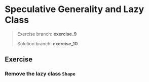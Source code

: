# Speculative Generality and Lazy Class
> Exercise branch: **exercise_9**
>
> Solution branch: **exercise_10**

## Exercise

### Remove the lazy class ```Shape```
